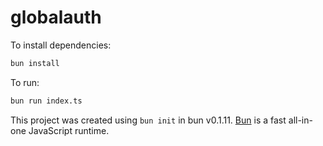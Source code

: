 # globalauth

To install dependencies:

```bash
bun install
```

To run:

```bash
bun run index.ts
```

This project was created using `bun init` in bun v0.1.11. [Bun](https://bun.sh) is a fast all-in-one JavaScript runtime.
